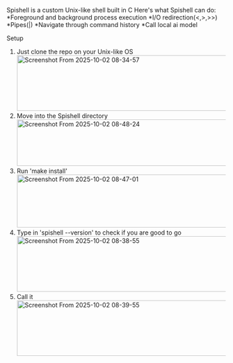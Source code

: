 Spishell is a custom Unix-like shell built in C 
Here's what Spishell can do:
*Foreground and background process execution
*I/O redirection(<,>,>>)
*Pipes(|)
*Navigate through command history
*Call local ai model


Setup
1. Just clone the repo on your Unix-like OS
   <img width="808" height="128" alt="Screenshot From 2025-10-02 08-34-57" src="https://github.com/user-attachments/assets/85325d5f-f186-4b4a-aff5-fec65e83bbe7" />
2. Move into the Spishell directory
   <img width="821" height="107" alt="Screenshot From 2025-10-02 08-48-24" src="https://github.com/user-attachments/assets/f31fd1fd-1bf1-4f12-9bd4-dcc7130a0f17" />
4. Run 'make install'
   <img width="836" height="122" alt="Screenshot From 2025-10-02 08-47-01" src="https://github.com/user-attachments/assets/00486124-497c-4c4e-b0c7-f3e21754df80" />
5. Type in 'spishell --version' to check if you are good to go
   <img width="808" height="128" alt="Screenshot From 2025-10-02 08-38-55" src="https://github.com/user-attachments/assets/04e484bd-304a-4ddd-aa47-b3ccf49757e0" />
6. Call it
   <img width="808" height="128" alt="Screenshot From 2025-10-02 08-39-55" src="https://github.com/user-attachments/assets/fc0dc68c-406a-4ea0-8829-9961e7770090" />





